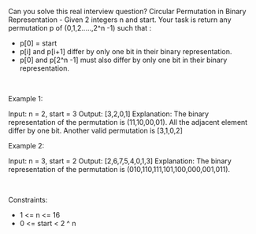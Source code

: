 Can you solve this real interview question? Circular Permutation in Binary Representation - Given 2 integers n and start. Your task is return any permutation p of (0,1,2.....,2^n -1) such that :

 * p[0] = start
 * p[i] and p[i+1] differ by only one bit in their binary representation.
 * p[0] and p[2^n -1] must also differ by only one bit in their binary representation.

 

Example 1:


Input: n = 2, start = 3
Output: [3,2,0,1]
Explanation: The binary representation of the permutation is (11,10,00,01). 
All the adjacent element differ by one bit. Another valid permutation is [3,1,0,2]


Example 2:


Input: n = 3, start = 2
Output: [2,6,7,5,4,0,1,3]
Explanation: The binary representation of the permutation is (010,110,111,101,100,000,001,011).


 

Constraints:

 * 1 <= n <= 16
 * 0 <= start < 2 ^ n